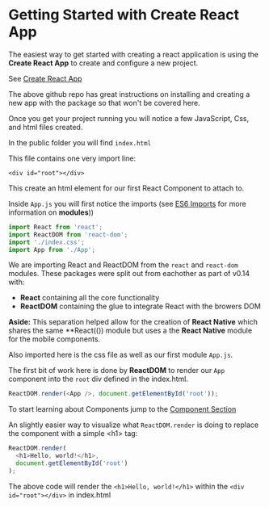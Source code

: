 # Getting Started with Create React App

The easiest way to get started with creating a react application is using the **Create React App** to create and configure a new project.

See [Create React App](https://github.com/facebookincubator/create-react-app)

The above github repo has great instructions on installing and creating a new app with the package so that won't be covered here.

Once you get your project running you will notice a few JavaScript, Css, and html files created.

In the public folder you will find `index.html`

This file contains one very import line:

`<div id="root"></div>`

This create an html element for our first React Component to attach to.

Inside `App.js` you will first notice the imports (see [ES6 Imports](../../1_es6/6_modules/readme.md) for more information on __modules__))

```javascript 1.8
import React from 'react';
import ReactDOM from 'react-dom';
import './index.css';
import App from './App';
```

We are importing React and ReactDOM from the `react` and `react-dom` modules.
These packages were split out from eachother as part of v0.14 with:
 - **React** containing all the core functionality
- **ReactDOM** containing the glue to integrate React with the browers DOM

__Aside:__ This separation helped allow for the creation of **React Native** which shares the same **React(()) module but uses a 
the **React Native** module for the mobile components.

Also imported here is the css file as well as our first module `App.js`.

The first bit of work here is done by **ReactDOM** to render our `App` component into the `root` div defined in the index.html.

```javascript 1.8
ReactDOM.render(<App />, document.getElementById('root'));
```

To start learning about Components jump to the [Component Section](../3_components/readme.md)

An slightly easier way to visualize what `ReactDOM.render` is doing to replace the component with a simple &lt;h1&gt; tag:

```javascript 1.8
ReactDOM.render(
  <h1>Hello, world!</h1>,
  document.getElementById('root')
);
```

The above code will render the `<h1>Hello, world!</h1>` within the `<div id="root"></div>` in index.html